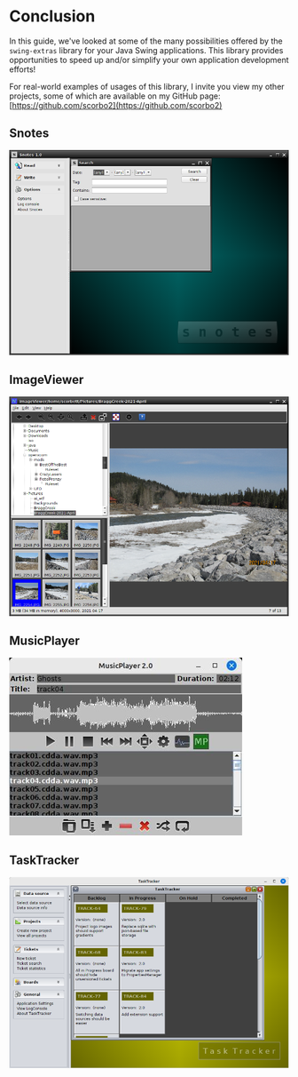 # Conclusion

In this guide, we've looked at some of the many possibilities offered by the `swing-extras` library
for your Java Swing applications. This library provides opportunities to speed up and/or simplify
your own application development efforts!

For real-world examples of usages of this library, I invite you view my
other projects, some of which are available on my GitHub page: [https://github.com/scorbo2](https://github.com/scorbo2)

## Snotes

![Snotes](general/desktop_example_snotes.png "Snotes")

## ImageViewer

![ImageViewer](general/dirtree_example_imageviewer.png "ImageViewer")

## MusicPlayer

![MusicPlayer](general/audio_example_musicplayer.jpg "MusicPlayer")

## TaskTracker

![TaskTracker](general/example_tasktracker.png "TaskTracker")
